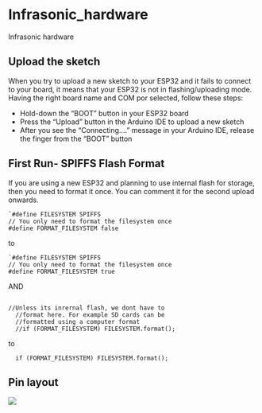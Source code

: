 # Infrasonic_hardware
Infrasonic hardware


## Upload the sketch

When you try to upload a new sketch to your ESP32 and it fails to connect to your board, it means that your ESP32 is not in flashing/uploading mode. Having the right board name and COM por selected, follow these steps:

- Hold-down the “BOOT” button in your ESP32 board
- Press the “Upload” button in the Arduino IDE to upload a new sketch
- After you see the  “Connecting….” message in your Arduino IDE, release the finger from the “BOOT” button

## First Run- SPIFFS Flash Format
If you are using a new ESP32 and planning to use internal flash for storage, then you need to format it once. You can comment it for the second upload onwards.

```
`#define FILESYSTEM SPIFFS
// You only need to format the filesystem once
#define FORMAT_FILESYSTEM false
````

to

```
`#define FILESYSTEM SPIFFS
// You only need to format the filesystem once
#define FORMAT_FILESYSTEM true
````


AND
```

//Unless its inrernal flash, we dont have to 
  //format here. For example SD cards can be
  //formatted using a computer format
  //if (FORMAT_FILESYSTEM) FILESYSTEM.format();
```
to
```
  if (FORMAT_FILESYSTEM) FILESYSTEM.format();
```


## Pin layout
![](ESP32-DOIT-DEVKIT-V1-Board-Pinout-36-GPIOs-updated.jpg)
